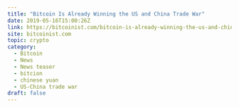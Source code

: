 ```yaml
---
title: "Bitcoin Is Already Winning the US and China Trade War"
date: 2019-05-16T15:00:26Z
link: https://bitcoinist.com/bitcoin-is-already-winning-the-us-and-china-trade-war/?utm_medium=RSS&utm_source=hune
site: bitcoinist.com
topic: crypto
category:
  - Bitcoin
  - News
  - News teaser
  - bitcion
  - chinese yuan
  - US-China trade war
draft: false
---
```

